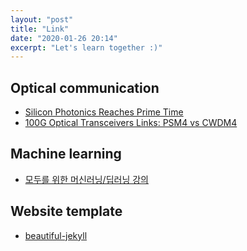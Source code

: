 ```yaml
---
layout: "post"
title: "Link"
date: "2020-01-26 20:14"
excerpt: "Let's learn together :)"
---
```

## Optical communication
- [Silicon Photonics Reaches Prime Time](https://www.eetimes.eu/silicon-photonics-reaches-prime-time/)
- [100G Optical Transceivers Links: PSM4 vs CWDM4](http://www.cables-solutions.com/100g-optical-transceivers-links-psm4-vs-cwdm4.html) 

## Machine learning
- [모두를 위한 머신러닝/딥러닝 강의](https://hunkim.github.io/ml/) 

## Website template
- [beautiful-jekyll](https://deanattali.com/beautiful-jekyll/)  